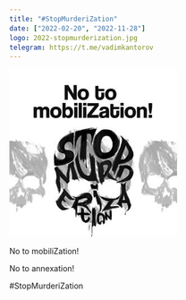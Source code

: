 ```yaml
---
title: "#StopMurderiZation"
date: ["2022-02-20", "2022-11-28"]
logo: 2022-stopmurderization.jpg
telegram: https://t.me/vadimkantorov
---
```

![campaign logo](2022-stopmurderization.jpg)

No to mobiliZation!

No to annexation!

#StopMurderiZation

